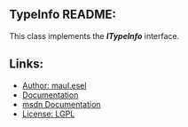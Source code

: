 ## TypeInfo README:
This class implements the ***ITypeInfo*** interface.

## Links:
* [Author: maul.esel](https://github.com/maul-esel)
* [Documentation](http://maul-esel.github.com/COM-Classes/AHK_Lv1.1/TypeInfo)
* [msdn Documentation](http://msdn.microsoft.com/en-us/library/windows/desktop/ms221696)
* [License: LGPL](http://www.gnu.org/licenses/lgpl-2.1.txt)